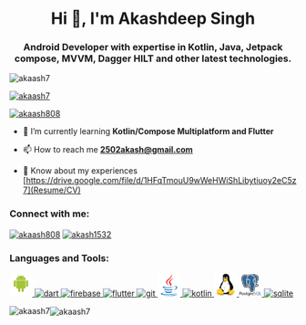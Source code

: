 <h1 align="center">Hi 👋, I'm Akashdeep Singh</h1>
<h3 align="center">Android Developer with expertise in Kotlin, Java, Jetpack compose, MVVM, Dagger HILT and other latest technologies.</h3>

<p align="left"> <img src="https://komarev.com/ghpvc/?username=akaash7&label=Profile%20views&color=0e75b6&style=flat" alt="akaash7" /> </p>

<p align="left"> <a href="https://github.com/ryo-ma/github-profile-trophy"><img src="https://github-profile-trophy.vercel.app/?username=akaash7" alt="akaash7" /></a> </p>

<p align="left"> <a href="https://twitter.com/akaash808" target="blank"><img src="https://img.shields.io/twitter/follow/akaash808?logo=twitter&style=for-the-badge" alt="akaash808" /></a> </p>

- 🌱 I’m currently learning **Kotlin/Compose Multiplatform and Flutter**

- 📫 How to reach me **2502akash@gmail.com**

- 📄 Know about my experiences [https://drive.google.com/file/d/1HFqTmouU9wWeHWiShLibytiuoy2eC5z7](Resume/CV)

<h3 align="left">Connect with me:</h3>
<p align="left">
<a href="https://twitter.com/akaash808" target="blank"><img align="center" src="https://raw.githubusercontent.com/rahuldkjain/github-profile-readme-generator/master/src/images/icons/Social/twitter.svg" alt="akaash808" height="30" width="40" /></a>
<a href="https://linkedin.com/in/akash1532" target="blank"><img align="center" src="https://raw.githubusercontent.com/rahuldkjain/github-profile-readme-generator/master/src/images/icons/Social/linked-in-alt.svg" alt="akash1532" height="30" width="40" /></a>
</p>

<h3 align="left">Languages and Tools:</h3>
<p align="left"> <a href="https://developer.android.com" target="_blank" rel="noreferrer"> <img src="https://raw.githubusercontent.com/devicons/devicon/master/icons/android/android-original-wordmark.svg" alt="android" width="40" height="40"/> </a> <a href="https://dart.dev" target="_blank" rel="noreferrer"> <img src="https://www.vectorlogo.zone/logos/dartlang/dartlang-icon.svg" alt="dart" width="40" height="40"/> </a> <a href="https://firebase.google.com/" target="_blank" rel="noreferrer"> <img src="https://www.vectorlogo.zone/logos/firebase/firebase-icon.svg" alt="firebase" width="40" height="40"/> </a> <a href="https://flutter.dev" target="_blank" rel="noreferrer"> <img src="https://www.vectorlogo.zone/logos/flutterio/flutterio-icon.svg" alt="flutter" width="40" height="40"/> </a> <a href="https://git-scm.com/" target="_blank" rel="noreferrer"> <img src="https://www.vectorlogo.zone/logos/git-scm/git-scm-icon.svg" alt="git" width="40" height="40"/> </a> <a href="https://www.java.com" target="_blank" rel="noreferrer"> <img src="https://raw.githubusercontent.com/devicons/devicon/master/icons/java/java-original.svg" alt="java" width="40" height="40"/> </a> <a href="https://kotlinlang.org" target="_blank" rel="noreferrer"> <img src="https://www.vectorlogo.zone/logos/kotlinlang/kotlinlang-icon.svg" alt="kotlin" width="40" height="40"/> </a> <a href="https://www.linux.org/" target="_blank" rel="noreferrer"> <img src="https://raw.githubusercontent.com/devicons/devicon/master/icons/linux/linux-original.svg" alt="linux" width="40" height="40"/> </a> <a href="https://www.postgresql.org" target="_blank" rel="noreferrer"> <img src="https://raw.githubusercontent.com/devicons/devicon/master/icons/postgresql/postgresql-original-wordmark.svg" alt="postgresql" width="40" height="40"/> </a> <a href="https://www.sqlite.org/" target="_blank" rel="noreferrer"> <img src="https://www.vectorlogo.zone/logos/sqlite/sqlite-icon.svg" alt="sqlite" width="40" height="40"/> </a> </p>

<p><img align="left" src="https://github-readme-stats.vercel.app/api/top-langs?username=akaash7&show_icons=true&locale=en&layout=compact" alt="akaash7" /></p>

<p><img align="center" src="https://github-readme-streak-stats.herokuapp.com/?user=akaash7&" alt="akaash7" /></p>
